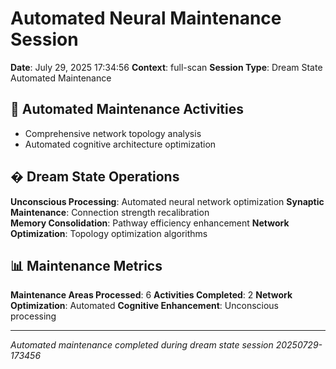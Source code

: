 # Automated Neural Maintenance Session

**Date**: July 29, 2025 17:34:56
**Context**: full-scan
**Session Type**: Dream State Automated Maintenance

## 🔧 Automated Maintenance Activities

- Comprehensive network topology analysis
 - Automated cognitive architecture optimization


## � Dream State Operations

**Unconscious Processing**: Automated neural network optimization
**Synaptic Maintenance**: Connection strength recalibration  
**Memory Consolidation**: Pathway efficiency enhancement
**Network Optimization**: Topology optimization algorithms

## 📊 Maintenance Metrics

**Maintenance Areas Processed**: 6
**Activities Completed**: 2
**Network Optimization**: Automated
**Cognitive Enhancement**: Unconscious processing

---

*Automated maintenance completed during dream state session 20250729-173456*
